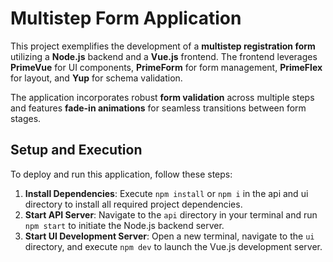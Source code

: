 Multistep Form Application
==========================

This project exemplifies the development of a **multistep registration form** utilizing a **Node.js** backend and a **Vue.js** frontend. The frontend leverages **PrimeVue** for UI components, **PrimeForm** for form management, **PrimeFlex** for layout, and **Yup** for schema validation.

The application incorporates robust **form validation** across multiple steps and features **fade-in animations** for seamless transitions between form stages.

Setup and Execution
-------------------

To deploy and run this application, follow these steps:

1.  **Install Dependencies**: Execute `npm install` or `npm i` in the api and ui directory to install all required project dependencies.
2.  **Start API Server**: Navigate to the `api` directory in your terminal and run `npm start` to initiate the Node.js backend server.
3.  **Start UI Development Server**: Open a new terminal, navigate to the `ui` directory, and execute `npm dev` to launch the Vue.js development server.